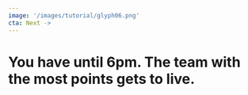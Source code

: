 ```yaml
---
image: '/images/tutorial/glyph06.png'
cta: Next ->
---
```

# You have until 6pm. The team with the most points gets to live.